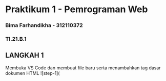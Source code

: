 # Praktikum 1 - Pemrograman Web
### Bima Farhandikha - 312110372
### TI.21.B.1

## LANGKAH 1

Membuka VS Code dan membuat file baru serta menambahkan tag dasar dokumen HTML
![step-1](
